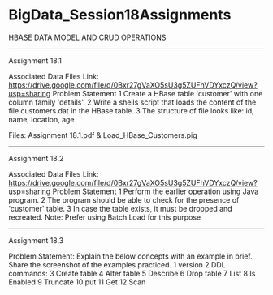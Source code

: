 # BigData_Session18Assignments
HBASE DATA MODEL AND CRUD OPERATIONS


---------------------------------------------------------------------------------
Assignment 18.1

Associated Data Files
Link: https://drive.google.com/file/d/0Bxr27gVaXO5sU3g5ZUFhVDYxczQ/view?usp=sharing
Problem Statement
1 Create a HBase table 'customer' with one column family 'details'.
2 Write a shells script that loads the content of the file customers.dat in the HBase table.
3 The structure of file looks like:
id, name, location, age

Files: Assignment 18.1.pdf & Load_HBase_Customers.pig

---------------------------------------------------------------------------------
Assignment 18.2

Associated Data Files
Link: https://drive.google.com/file/d/0Bxr27gVaXO5sU3g5ZUFhVDYxczQ/view?usp=sharing
Problem Statement
1 Perform the earlier operation using Java program.
2 The program should be able to check for the presence of 'customer' table.
3 In case the table exists, it must be dropped and recreated.
Note: Prefer using Batch Load for this purpose

---------------------------------------------------------------------------------
Assignment 18.3

Problem Statement:
Explain the below concepts with an example in brief.
Share the screenshot of the examples practiced.
1 version
2 DDL commands:
3 Create table
4 Alter table
5 Describe
6 Drop table
7 List
8 Is Enabled
9 Truncate
10 put
11 Get
12 Scan
